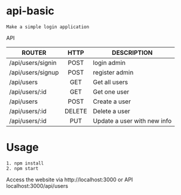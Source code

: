 # api-basic

```
Make a simple login application
```

API

| ROUTER            | HTTP    | DESCRIPTION                 |
| ---------------   |:-----:  | --------------------------- |
| /api/users/signin | POST    | login admin                 |
| /api/users/signup | POST    | register admin              |
| /api/users        | GET     | Get all users               |
| /api/users/:id    | GET     | Get one user                |
| /api/users        | POST    | Create a user               |
| /api/users/:id    | DELETE  | Delete a user               |
| /api/users/:id    | PUT     | Update a user with new info |



# Usage

```
1. npm install
2. npm start
```

Access the website via http://localhost:3000 or API localhost:3000/api/users
